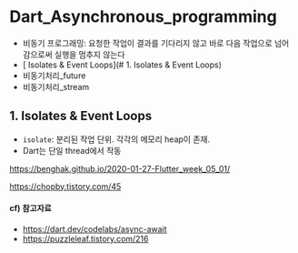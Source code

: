 # Dart_Asynchronous_programming

- 비동기 프로그래밍: 요청한 작업이 결과를 기다리지 않고 바로 다음 작업으로 넘어감으로써 실행을 멈추지 않는다
- [ Isolates & Event Loops](# 1. Isolates & Event Loops)
- 비동기처리_future
- 비동기처리_stream



## 1. Isolates & Event Loops

- `isolate`: 분리된 작업 단위. 각각의 메모리 heap이 존재.
- Dart는 단일 thread에서 작동



https://benghak.github.io/2020-01-27-Flutter_week_05_01/

https://chopby.tistory.com/45



#### cf) 참고자료

- https://dart.dev/codelabs/async-await
- https://puzzleleaf.tistory.com/216